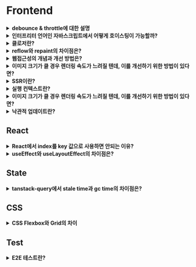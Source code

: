 # Frontend 

<details>

<summary><strong>debounce &#x26; throttle에 대한 설명</strong></summary>

**debounce**와 **throttle**은 이벤트 핸들러 너무 자주 실행되지 않도록 조절하는 기법이다.&#x20;

debounce는 이벤트가 연속적으로 발생할 때, 마지막 이벤트가 발생한 후 일정 시간이 지나야 이벤트 핸들러가 실행되는 방식이다.

Searchbar에서 사용자가 키를 입력할 때마다 검색 요청을 보내면 부하가 지나치게 커지기 때문에, 사용자가 입력을 멈춘 후 일정 시간이 지나면 검색 요청을 보내는 방식으로 디바운스를 적용할 수 있다.&#x20;

throttle은 일정 시간 간격 동안 발생한 이벤트 중 첫 번째 또는 마지막 이벤트만 처리하는 방식이다. 이벤트가 계속해서 발생하더라도 설정된 시간 동안 한 번만 이벤트 핸들러가 실행된다.&#x20;

무한 스크롤은 스크롤이 하단에 위치하게 된 순간 즉시 추가 데이터 요청을 수행하므로, 사용자에게 더 자연스러운 스크롤 경험을 제공할 수 있기 때문에 throttle을 사용하는 것이 더 적합하다.

</details>

<details>

<summary><strong>인터프리터 언어인 자바스크립트에서 어떻게 호이스팅이 가능할까?</strong></summary>

자바스크립트에서 호이스팅이 가능한 이유는 자바스크립트 엔진이 코드를 실행하기 전에 컴파일 단계와 실행 단계를 거치기 때문이다.

컴파일 단계에서 함수 및 변수 선언을 한 부분이 메모리에 할당되며 undefined로 초기화된다. 이후 실행 단계에서 코드가 진행되면서 실제 할당된 값이 대입된다.
실행 단계란 실제 코드가 실행되는 과정으로, 컴파일 단계에서 메모리에 할당된 변수와 함수가 실행된다. 여기서 변수가 할당된 값을 가지게 되고, 함수가 호출되면 그 안의 코드가 수행된다.

</details>

<details>
<summary><strong>클로저란?</strong></summary>

클로저는 함수가 선언될 때의 스코프를 기억하여, 함수가 생성된 이후에도 그 스코프에 접근할 수 있는 기능을 말한다.

클로저는 자바스크립트의 함수가 일급 객체라는 특성과 렉시컬 스코프의 조합으로 만들어진다. 

```
function outerFunction(outerVariable) {
  return function innerFunction(innerVariable) {
    console.log('Outer Variable: ' + outerVariable);
    console.log('Inner Variable: ' + innerVariable);
  };
}

const newFunction = outerFunction('outside');
newFunction('inside'); 
```

`innerFunction`은 `outerFunction`의 내부에 정의되어 있다. `innerFunction`은 자신이 생성된 스코프(`outerFunction`의 스코프)를 기억하고 `outerFunction`의 호출이 완료된 이후에도 그 스코프에 접근할 수 있다.
이것이 클로저가 동작하는 방식이다.

클로저는 다음과 같은 상황에서 활용할 수 있다.

1. 외부에서 접근할 수 없는 비공개 변수와 함수를 만들 수 있으므로 데이터를 은닉하여 외부 접근을 막고 무결성을 유지할 수 있다.
2. 비동기 작업에서 이전의 실행 컨텍스트를 유지해야 할 때 유용하다. 콜백 함수가 비동기적으로 실행될 때, 클로저를 사용하면 함수 실행 시점의 변수를 참조할 수 있다.

```
function createLogger(name) {
  return function() {
    console.log(`Logger: ${name}`);
  };
}

const logger = createLogger('MyApp');
setTimeout(logger, 1000); // 1초 후에 'Logger: MyApp' 출력
```

3. 모듈 패턴은 특정 기능을 캡슐화하고, 외부에 공개하고자 하는 부분만 선택적으로 노출하여 코드의 응집력을 높이고, 유지보수성을 향상시키는 패턴이다.
클로저를 활용하면 필요한 함수와 데이터만 외부로 노출함으로써 모듈 패턴을 쉽게 구현할 수 있다.

</details>
<details>
<summary><strong>reflow와 repaint의 차이점은?</strong></summary>

`reflow`는 브라우저가 페이지의 레이아웃을 다시 계산하는 과정을 말한다. 

DOM의 구조가 변경되거나 CSS 스타일이 변경되면, 브라우저는 각 요소가 화면에 어떻게 배치될지 다시 계산해야 한다. 이 과정은 모든 자식 요소와 관련된 부모 요소까지 영향을 주기 때문에 비용이 많이 드는 작업이다. 

예를 들어, CSS에서 요소의 width나 height 속성을 변경하면, 브라우저는 해당 요소뿐만 아니라 연관된 모든 요소의 배치를 다시 계산해야 한다.

반면에, `repaint`는 요소의 모양이나 스타일이 변경될 때 발생한다. 요소의 레이아웃은 그대로이고, 색상이나 배경 등의 스타일만 변경되는 경우를 말합니다. 

`background-color` 같은 속성을 예로 들면, 브라우저는 요소의 모양만 다시 그리면 되기 때문에 `reflow`보다는 비용이 덜 들지만, 여전히 성능에 영향을 줄 수 있다.

`reflow`는 레이아웃을 다시 계산하는 과정이고, `repaint`는 그 계산 결과를 화면에 다시 그리는 과정이다. 이 둘을 잘 이해하고 관리한다면 성능 최적화에 큰 도움이 됩니다.

1. reflow를 유발하는 CSS 속성 사용을 최소화: width, height, margin, padding, border 등의 속성은 요소의 레이아웃을 다시 계산하게 하므로 reflow를 일으킵니다. 가능한 한 미리 CSS에서 스타일을 설정해 초기 로드 시에만 계산이 이루어지도록 하고, 이후에는 가능한 변경을 지양한다.

2. CSS 애니메이션 최적화: 애니메이션에 transform과 opacity 속성만을 사용하는 것이 성능에 유리하다. 이 두 속성은 GPU 가속을 사용할 수 있어 reflow를 일으키지 않고 repaint만 발생시키므로 CPU 자원을 적게 사용한다.

3. `will-change`: CSS의 `will-change` 속성을 사용하여 브라우저에 특정 요소가 변경될 것이라고 미리 알려줄 수 있다. 예를 들어, `will-change: transform`으로 미리 GPU에서 요소를 준비하게 하여 `reflow` 및 `repaint`에 미치는 영향을 줄일 수 있다. 하지만 `will-change` 속성은 너무 자주 사용하면 메모리 낭비가 발생하므로 필요한 요소에만 적용해야 한다.
</details>
<details>
<summary><strong>웹접근성의 개념과 개선 방법은?</strong></summary>

웹 접근성은 장애인과 고령자 등 신체적 제약이 있는 사용자를 포함해, 모든 사용자가 웹 페이지를 동등하게 이용할 수 있도록 보장하는 개념이다. 네트워크 속도가 느리거나 밝은 햇빛 아래 화면을 보는 등 일상적인 제약 상황에서도, 모든 사용자가 제약 없이 웹을 사용할 수 있도록 하는 것이 웹 접근성의 궁극적인 목표이다.

웹 접근성 개선에는 다양한 방법이 있다.
1. 단순하고 명확한 구조의 HTML과 시맨틱 태그
: 시맨틱 태그는 웹 페이지의 구조와 의미를 명확하게 전달해 스크린 리더가 컨텐츠를 쉽게 이해하도록 도와준다,

2. ARIA 속성을 활용하여 스크린 리더가 동적 컨텐츠나 복잡한 UI 요소를 올바르게 인식할 수 있게 만들 수 있음

3. 키보드로도 페이지를 탐색할 수 있도록 포커스를 명확히 지정하여 키보드 사용자가 필요한 정보에 접근하기 쉽게 해야함

</details>
<details>
<summary><strong>이미지 크기가 클 경우 렌더링 속도가 느려질 텐데, 이를 개선하기 위한 방법이 있다면?</strong></summary>

1. 이미지 포맷 최적화: 전통적인 JPEG나 PNG 대신, WebP 또는 AVIF와 같은 최신 포맷으로 변환할 수 있다. 해당 포맷들은 이미지 품질을 유지하면서도 파일 크기를 크게 줄여준다. 하지만 일부 구버전의 브라우저에서는 최신 이미지 포맷을 지원하지 않으므로 호환성을 고려할 필요가 있다. WebP나 AVIF의 호환성 문제에 대비하기 위해 HTML의 `<picture>` 요소를 통해 fallback 이미지를 적용할 수 있다.
`<picture>` 요소 내부에 WebP나 AVIF와 같은 고효율 포맷을 우선 설정하고, 브라우저가 이를 지원하지 않을 경우 JPEG나 PNG와 같은 기본 포맷을 로드하도록 할 수 있다.

2. 이미지 사이즈 조정: 화면에 노출되는 크기에 비해 이미지가 과도하게 큰 경우 이미지를 작게 리사이징할 수 있다. 필요한 크기에 맞게 잘라 서버에서 내려줄 수 있으며 다양한 디바이스 해상도에 대응하기 위해 Responsive Images 기술 `srcset`과 `sizes` 속성을 활용할 수 있다.
: `srcset`과 `sizes` 속성을 활용할 수 있다. 이 경우, 브라우저가 현재 화면 크기에 최적화된 이미지를 선택하여 로드할 수 있다.

3. 지연 로딩: 사용자가 화면에 스크롤할 때 해당 위치가 도달하는 이미지가 로드되도록 설정하는 방법. 지연 로딩을 통해 초기 로딩 속도를 개선할 수 있다. `HTML loading="lazy"` 속성을 통해 구현할 수 있으며, 이를 통해 불필요한 이미지의 로드를 방지할 수 있다.

4. CDN(Content Delivery Network): CDN을 적용하면 사용자가 지리적으로 가까운 서버에서 이미지를 다운로드하게 되어 로딩 속도를 단축 시킬 수 있다.

</details>
<details>
<summary><strong>SSR이란?</strong></summary>

SSR이란 서버에서 완성된 정적 HTML을 클라이언트에 내려주는 방식이다. 클라이언트 측에서는 해당 HTML을 파싱하여 화면을 그리게 된다.

반면, CSR 방식은 브라우저가 서버로부터 비어있는 HTML을 받아온 후, 필요한 자바스크립트 번들을 다운로드 하고 번들을 실행하여 동적으로 컨텐츠를 채우는 방식이다.

SSR은 다음과 같은 장점을 가지고 있다.
: 화면이 동적으로 그려지는 CSR에 비해 크롤러가 컨텐츠를 쉽게 인식하고, 초기 로드가 상대적으로 빨라 우선순위가 부여되어 상위에 노출될 가능성이 높아지기 때문에 SEO 측면에서 유리하다.
블로그나 커머스 등 SEO가 중요한 웹 애플리케이션에 적합하다.
뿐만 아니라, CSR과 달리 SSR에서는 번들을 다운로드 받거나 번들을 실행하여 동적으로 화면을 그려낼 필요가 없기 때문에 사용자가 빠른 초기 로딩 속도를 경험할 수 있다.

하지만 SSR은 이러한 한계점이 존재한다.
전통적인 SSR 방식은 클라이언트 사이드 라우팅이 불가능하기 때문에 빠르고 매끄러운 페이지 전환 경험을 제공하기 어렵다.
또한, 단순히 정적인 리소스를 내려주는 것이 아니라, 요청 시마다 페이지를 동적으로 구성해서 내려주어야 하는 경우에는 서버 비용이 증가할 수 있다는 단점이 있다.
</details>
<details>
<summary><strong>실행 컨텍스트란?</strong></summary>
실행 컨텍스트는 자스립트에서 코드가 실행되는 환경을 의미한다. 
자바스크립트 엔진이 코드를 실행할 때, 그 코드가 실행될 때의 환경을 정의하고, 관리하기 위해 존재한다.

실행 컨텍스트는 전역 실행 컨텍스트와 함수 실행 컨텍스트로 나눌 수 있다.

전역 실행 컨텍스트는 자바스크립트가 처음 실행될 때 생성되는 컨텍스트이다. 이 전역 컨텍스트는 프로그램이 종료될 때까지 유지되며, 전역에 선언된 변수나 함수가 모두 포함된다.
전역 컨텍스트에서 선언된 변수와 함수는 프로그램 내 어디서든 접근이 가능하다.

기본적으로 자바스크립트는 싱글 스레드이기 떄문에, 전역 실행 컨텍스트는 1개만 존재한다.

함수 실행 컨텍스트는 함수가 호출될 때마다 생성되는 컨텍스트를 의미한다. 각 함수는 자신만의 실행 컨텍스트를 가지며, 이 컨테스트 내에서 선언된 변수와 함수는 해당 함수 내에서만 유효하다.
함수가 종료되면 해당 함수의 컨텍스트도 함께 사라진다.

실행 컨텍스트는 `변수 객체`, `스코프 체인`, `this`로 이루어져 있다.

1. 변수 객체
: 실행 컨텍스트 내에서 사용되는 변수와 함수 선언을 저장하는 공간이다. 전역 컨텍스트에서는 전역 객체가 변수 객체의 역할을 하고, 함수 컨텍스트에서는 활성화 객체가 변수와 매개변수를 관리한다.
2. 스코프 체인
: 현재 실행 중인 컨텍스트와 외부 렉시컬 환경의 연결을 유지한다. 변수를 참조할 때 현재 컨텍스트에서 찾지 못하면 외부 환경으로 범위를 넓혀가며 변수를 찾는다.
3. this
: this는 실행 컨텍스트에 따라 참조하는 객체가 달라진다. 전역 컨텍스트에서는 this가 전역 객체를 가리키며, 함수 컨테스트에서는 함수 호출 방법에 따라 달라진다.

실행 컨텍스트는 이러한 구성요소를 바탕으로 자바스크립트가 실행되는 동안의 환경을 관리하고, 코드 실행 시 변수의 유효 범위나 함수 호출의 맥락을 결정짓는다.
</details>
<details>
<summary><strong>이미지 크기가 클 경우 렌더링 속도가 느려질 텐데, 이를 개선하기 위한 방법이 있다면?</strong></summary>

1. 이미지 포맷 최적화: 전통적인 JPEG나 PNG 대신, WebP 또는 AVIF와 같은 최신 포맷으로 변환할 수 있다. 해당 포맷들은 이미지 품질을 유지하면서도 파일 크기를 크게 줄여준다. 하지만 일부 구버전의 브라우저에서는 최신 이미지 포맷을 지원하지 않으므로 호환성을 고려할 필요가 있다. WebP나 AVIF의 호환성 문제에 대비하기 위해 HTML의 <picture> 요소를 통해 fallback 이미지를 적용할 수 있다. <picture> 요소 내부에 WebP나 AVIF와 같은 고효율 포맷을 우선 설정하고, 브라우저가 이를 지원하지 않을 경우 JPEG나 PNG와 같은 기본 포맷을 로드하도록 할 수 있다.

2. 이미지 사이즈 조정: 화면에 노출되는 크기에 비해 이미지가 과도하게 큰 경우 이미지를 작게 리사이징할 수 있다. 필요한 크기에 맞게 잘라 서버에서 내려줄 수 있으며 다양한 디바이스 해상도에 대응하기 위해 Responsive Images 기술 srcset과 sizes 속성을 활용할 수 있다.
: srcset과 sizes 속성을 활용할 수 있다. 이 경우, 브라우저가 현재 화면 크기에 최적화된 이미지를 선택하여 로드할 수 있다.

3. 지연 로딩: 사용자가 화면에 스크롤할 때 해당 위치가 도달하는 이미지가 로드되도록 설정하는 방법. 지연 로딩을 통해 초기 로딩 속도를 개선할 수 있다. HTML loading="lazy" 속성을 통해 구현할 수 있으며, 이를 통해 불필요한 이미지의 로드를 방지할 수 있다.

4. CDN(Content Delivery Network): CDN을 적용하면 사용자가 지리적으로 가까운 서버에서 이미지를 다운로드하게 되어 로딩 속도를 단축 시킬 수 있다.

</details>

<details>
<summary><strong>낙관적 업데이트란?</strong></summary>
  
낙관적 업데이트는 성공적인 상태 업데이트가 이뤄질거라는 가정 하에 서버 응답 이전에 UI를 미리 업데이트하는 방법이다. 사용자 요청을 서버가 성공적으로 처리할 거라고 미리 예상하고, UI를 즉각적으로 변경해서 사용자에게 빠른 반응을 보여준다.

낙관적 업데이트의 대표적인 예시는 좋아요 기능이다. 사용자가 좋아요 버튼을 클릭하면 서버 응답을 기다리지 않고, 화면에 바로 좋아요 클릭에 대한 상태를 보여주는 것이다. 서버 응답이 성공적으로 돌아오면 그대로 두고, 실패하면 UI에서 해당 좋아요 상태를 해제하거나, 오류 메시지를 보여주는 방식이다.

낙관적 업데이트의 장점은, 서버 응답 속도와 관계 없이 즉각적인 피드백을 제공해서 사용자들이 시스템을 빠르게 쓸 수 있다는 점이다. 
네트워크 상태가 좋지 않거나 응답 시간이 길어도 사용자 경험에는 영향을 덜 미치게 된다.
하지만, 서버에서 오류가 발생하면 잠시동안 화면에 잘못된 정보가 표시될 수 있기 때문에 이 경우를 대비하여 오류 핸들링 로직을 같이설계해야 한다는 주의점이 있다.

낙관적 업데이트는 요청이 성공할 가능성이 높고, 사용자 경험을 즉시 개선하는 데 큰 장점이 있을 때 사용하는 것이 적합하다.
결제나 거래 내역과 같이 중요한 데이터를 다루는 경우에는 낙관적 업데이트가 오히려 사용자 경험을 저해할 수 있다.

낙관적 업데이트를 적용했을 때, 요청에 실패한다면 민감도 높은 정보가 순간적으로 잘못 표시되면서 사용자 경험을 크게 저해할 수 있기 때문이다.

또한 네트워크 환경이 불안정한 경우에, 요청에 대한 실패율이 높아질 수 있으며 이로 인해 잦은 롤백이 발생할 수 있다. 이 경우에도 사용자 경험을 저해할 수 있기 때문에 서버 응답을 기다리는 것이 더 나은 판단일 수 있다.
</details>

<h2>React</h2>

<details>

<summary><strong>React에서 index를 key 값으로 사용하면 안되는 이유?</strong></summary>

배열의 요소들이 추가되거나 삭제될 때, 배열의 순서가 바뀌는 경우 문제가 발생할 수 있기 때문이다.

리액트는 key를 통해 리스트에서 어떤 요소가 변경, 추가, 삭제되었는지 추적하며, index를 key로 사용하면 배열의 순서가 변경될 때 리액트가 요소들을 잘못 인식할 수 있기 때문이다. 리액트는 이를 새로운 요소로 인식해 불필요하게 재렌더링을 하거나, 요소의 상태를 잘못 처리할 수 있다.

따라서 데이터의 유일성을 보장하고 변하지 않는 값을 사용해야하며, 데이터베이스에서 제공하는 고유 ID를 사용하는 것이 일반적이다.

</details>

<details>
<summary><strong>useEffect와 useLayoutEffect의 차이점은?</strong></summary>

`useEffect`와 `useLayout` 모두 렌더링 후에 특정 작업을 수행하기 위해 사용되지만 실행되는 타이밍과 용도가 다르다.

`useEffect`는 렌더링이 완료되는 시점에 비동기적으로 실행된다. 화면이 실제로 사용자에게 그려진 후에 `useEffect`가 실행되는 방식이다. 보통 데이터를 가져오는 작업이나 이벤트 리스너 추가 등 렌더링 후에 화면에 직접적인 영향을 주지 않는 작업에 주로 사용된다.

`useLayoutEffect`는 렌더링 후 DOM이 업데이트 되기 직전 시점에 동기적(화면에 내용이 그려지기 전에 모든 레이아웃 관련 작업이 완료됨)으로 실행된다. DOM의 크기를 측정하거나 위치를 조정해야할 때 `useLayoutEffect`를 사용하면 즉각적으로 그 변경사항이 반영되어 화면 깜빡임이나 불필요한 재렌더링을 방지할 수 있다.

렌더링 후 실행되는 비동기 작업에는 `useEffect`가 적합하고 레이아웃 작업이나 DOM 조작과 같이 화면에 그려지기 전에 완료되어야 하는 작업에는 `useLayoutEffect`가 적합하다.

`useLayoutEffect`는 동기적으로 실행되기 때문에 너무 많은 작업이 실행되면 렌더링이 느려질 수 있다. 보통은 `useEffect`를 사용하고 화면에 영향을 주는 작업만 `useLayoutEffect`로 처리하는 것이 좋다.
</details>

## State
<details>
<summary><strong>tanstack-query에서 stale time과 gc time의 차이점은?</strong></summary>

`tanstack-query`에서 `staleTime`과 `gcTime`은 데이터를 캐싱하고 관리하는 데 중요한 두 가지 설정 값이다. 

staleTime은 데이터를 처음 가져온 후에 그 데이터를 신선한 상태로 간주하는 시간을 말한다. `staleTime` 내에는 같은 쿼리에 대한 새로운 네트워크 요청이 일어나지 않고, 캐시 데이터를 그대로 사용하게 된다.
`staleTime`을 5분으로 설정하면, 데이터를 가져오고 나서 5분 동안은 이 데이터가 신선하다고 판단해서 쿼리 호출 시 추가 네트워크 요청 없이 캐시 데이터를 계속 사용한다.
`staleTime`이 지난 후 해당 쿼리를 호출한다면 새로운 요청을 보내 데이터를 갱신하게 된다. `staleTime`의 기본 값은 0이다.

`gcTime`은 해당 쿼리가 더이상 사용되지 않을 때, 캐시 데이터가 메모리에 얼마나 더 남아 있을지 정하는 시간이다.
`staleTime`이 지나면 데이터는 오래된 상태가 되지만, 여전히 캐시된 데이터는 사용이 가능하다. 이 캐시 데이터는 새로운 요청을 보내 신선한 데이터를 받아오기 이전에 임시로 기존 데이터를 표시하는데 활용된다.
하지만, 해당 쿼리가 사용되지 않게 된 시점으로부터 `gcTime`으로 설정된 시간이 지나면 캐시에서 데이터가 삭제된다. `gcTime`의 기본 시간은 5분이다.

요약하자면, `staleTime`은 데이터를 처음 가져온 후 얼마동안 네트워크 요청 없이 캐시된 데이터를 사용할 지 정하는 시간이고, `gcTime`은 해당 쿼리가 사용되지 않게 된 후에도 캐시에 유지될 시간을 정하는 것이다.
이렇게 각각의 설정을 통해 데이터를 더 효율적으로 관리하고, 불필요한 네트워크 요청을 줄이면서도 최신 데이터를 가져올 수 있도록 할 수 있다.

</details>

## CSS

<details>
<summary><strong>CSS Flexbox와 Grid의 차이
</strong></summary>

`Flexbox`와 `Grid` 모두 화면 요소를 배치하고 정렬하는 데 사용된다.

하지만 다음과 같은 차이점을 가지고 있다.
- `Flexbox`는 1차원 레이아웃 속성으로 row 또는 cloumn 중 하나를 기준으로 요소를 정렬하고 배치하는 데 최적화되어 있다.
주로 행이나 열 중 하나의 방향으로 정렬해야 할 때 유용하며, 복잡한 행과 열을 모두 포함하는 레이아웃에서는 다소 한계가 있다.

- `Grid`는 2차원 레이아웃 속성으로, 행과 열을 모두 사용해 요소를 배치할 수 있다. 따라서 복잡한 레이아웃을 구성하거나, 웹페이지의 전체적인 구조를 잡는 데 적합하다.

기본 동작에 대한 차이는 다음과 같다.

- `Flexbox`에서는 주로 요소가 컨테이너의 크기나 위치에 맞춰 자동으로 정렬된다. Flexbox의 `justify-content`,`align-items` 속성을 사용해, 주 축 방향으로 요소들을 배치하고 여백을 조절할 수 있다.
- `Grid`는 행과 열을 사전에 정의하고 그 격자에 요소를 배치하는 방식이다. `grid-template-rows`, `grid-template-columns`와 같은 속성으로 행과 열의 크기를 정의하고, 각 요소의 위치를 세밀하게 설정할 수 있다.

사용 목적의 차이는 다음과 같다.

- `Flexbox`는 컨텐츠 중심으로, 컨텐츠가 추가되거나 줄어들 때 유연하게 대처하기 좋다. 버튼 그룹, 내비게이션 바 등 한 줄의 컨텐츠가 주가 되는 구성에 적합하다.
- `Grid`는 레이아웃 중심으로 페이지 구조를 구성하는 데 최적화되어 있다. 카드 레이아웃, 갤러리 형식 등 명확하게 구분된 영역을 기반으로 레이아웃을 구성할 때 `Grid`가 효과적이다.

</details>

## Test

<details><summary><strong>E2E 테스트란?</strong></summary>

프론트엔드에서 E2E 테스트는 애플리케이션의 사용자 경험을 처음부터 끝까지 시뮬레이션하여 테스트하는 방식이다.
단위 테스트나 통합 테스트와 달리, E2E 테스트는 사용자 관점에서 전체 애플리케이션이 의도한 대로 작동하는지 검증한다.
브라우저 환경에서 실제 사용자 동작을 흉내내어 다양한 시나리오를 테스트 하며, 버튼 클릭, 페이지 이동, 데이터 입력 등을 포함한다.

E2E 테스트를 진행하면 사용자와 동일한 방식으로 애플리케이션을 테스트하므로, 사용자에게 직접적인 영향을 미치는 오류를 조기에 발견할 수 있다. 
: E2E 테스트는 중요한 사용자 흐름이나 비즈니스 로직이 포함된 페이지에 적용하면 효과적이다.

유닛 테스트로도 충분히 안정성을 높일 수 있지 않을까?

유닛 테스트는 개별적인 코드 조각이 제대로 작동하는지 확인하지만, 전체 시스템의 흐름과 사용자가 실제로 겪는 경험을 확인 하지 않는다.

반면, E2E테스트는 애플리케이션을 사용자 관점에서 처음부터 끝까지 검사하여, 모든 시스템이 통합적으로 잘 작동하는지 확인한다. UI 상호작용, API 호출, 화면 전환 등 여러 구성 요소가 함께 작동하는
과정에서 발생할 수 있는 문제를 탐지할 수 있다. E2E 테스트를 통해 사용자가 실제로 겪게 될 시나리오를 점검함으로써, 전체 시스템 관점에서의 오류를 조기에 발견할 수 있다.

따라서 유닛 테스트와 E2E 테스트를 상호 보완적으로 함께 활용하는 것이 좋다. 유닛 테스트는 개별 컴포넌트를 신속하고 정확하게 검사하여 디버깅 시간을 줄이고, 코드의 작은 변화가 의도한 대로 작동하는지 확인한다.
E2E테스트는 애풀리케이션의 중요한 사용자 흐름을 점검하여 배포 후 발생할 수 있는 치명적인 문제를 예방한다.

두 테스트를 함께 활용하면 애플리케이션의 안정성과 신뢰성을 극대화 할 수 있다.
</details>
